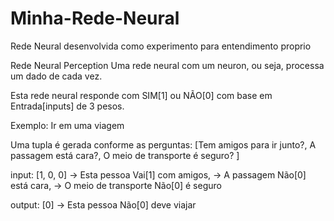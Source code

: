 # Minha-Rede-Neural
Rede Neural desenvolvida como experimento para entendimento proprio

Rede Neural Perception
Uma rede neural com um neuron, ou seja, processa um  dado de cada vez.

Esta rede neural responde com SIM[1] ou NÃO[0] com base em Entrada[inputs] de 3 pesos.

Exemplo: Ir em uma viagem

Uma tupla é gerada conforme as perguntas:
[Tem amigos para ir junto?,
 A passagem está cara?, 
 O meio de transporte é seguro?
]

input: [1, 0, 0] 
-> Esta pessoa Vai[1] com amigos,
-> A passagem Não[0] está cara,
-> O meio de transporte Não[0] é seguro

output: [0] 
-> Esta pessoa Não[0] deve viajar
